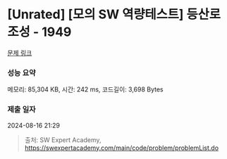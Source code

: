 # [Unrated] [모의 SW 역량테스트] 등산로 조성 - 1949 

[문제 링크](https://swexpertacademy.com/main/code/problem/problemDetail.do?contestProbId=AV5PoOKKAPIDFAUq) 

### 성능 요약

메모리: 85,304 KB, 시간: 242 ms, 코드길이: 3,698 Bytes

### 제출 일자

2024-08-16 21:29



> 출처: SW Expert Academy, https://swexpertacademy.com/main/code/problem/problemList.do